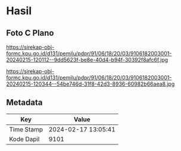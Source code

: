 # Hasil

## Foto C Plano

https://sirekap-obj-formc.kpu.go.id/d131/pemilu/pdpr/91/06/18/20/03/9106182003001-20240215-120112--9dd5623f-be8e-40d4-b94f-30392f8afc6f.jpg

https://sirekap-obj-formc.kpu.go.id/d131/pemilu/pdpr/91/06/18/20/03/9106182003001-20240215-120344--54be746d-31f8-42d3-8936-60982b66aea8.jpg


## Metadata

| Key        | Value               |
| ---------- | ------------------- |
| Time Stamp | 2024-02-17 13:05:41 |
| Kode Dapil | 9101                |



